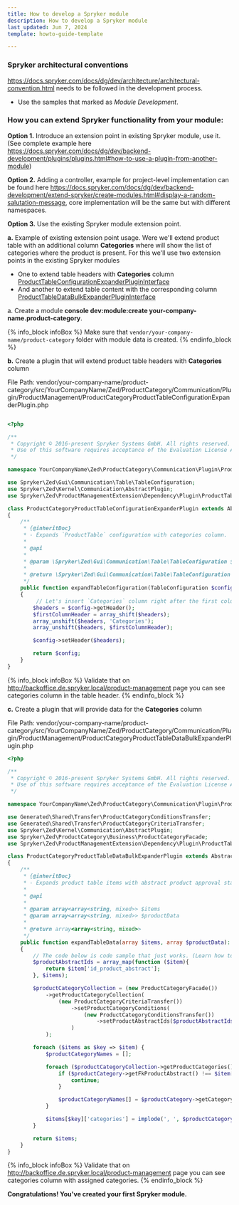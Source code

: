 ```yaml
---
title: How to develop a Spryker module
description: How to develop a Spryker module
last_updated: Jun 7, 2024
template: howto-guide-template

---
```


### Spryker architectural conventions

https://docs.spryker.com/docs/dg/dev/architecture/architectural-convention.html needs to be followed in the development process.
-  Use the samples that marked as *Module Development*.


### How you can extend Spryker functionality from your module:
**Option 1.** Introduce an extension point in existing Spryker module, use it. (See complete example here https://docs.spryker.com/docs/dg/dev/backend-development/plugins/plugins.html#how-to-use-a-plugin-from-another-module)

**Option 2.** Adding a controller, example for project-level implementation can be found here https://docs.spryker.com/docs/dg/dev/backend-development/extend-spryker/create-modules.html#display-a-random-salutation-message, core implementation will be the same but with different namespaces.

**Option 3.** Use the existing Spryker module extension point.

**a.** Example of existing extension point usage.
Were we'll extend product table with an additional column **Categories** where will show the list of categories where the product is present.
For this we'll use two extension points in the existing Spryker modules 
- One to extend table headers with **Categories** column [ProductTableConfigurationExpanderPluginInterface](https://github.com/spryker/product-management-extension/blob/master/src/Spryker/Zed/ProductManagementExtension/Dependency/Plugin/ProductTableConfigurationExpanderPluginInterface.php)
- And another to extend table content with the corresponding column [ProductTableDataBulkExpanderPluginInterface](https://github.com/spryker/product-management-extension/blob/master/src/Spryker/Zed/ProductManagementExtension/Dependency/Plugin/ProductTableDataBulkExpanderPluginInterface.php)

a. Create a module **console dev:module:create your-company-name.product-category**. 

{% info_block infoBox %}
   Make sure that `vendor/your-company-name/product-category` folder with module data is created.
{% endinfo_block %}

**b.** Create a plugin that will extend product table headers with **Categories** column

File Path: vendor/your-company-name/product-category/src/YourCompanyName/Zed/ProductCategory/Communication/Plugin/ProductManagement/ProductCategoryProductTableConfigurationExpanderPlugin.php

```php 

<?php

/**
 * Copyright © 2016-present Spryker Systems GmbH. All rights reserved.
 * Use of this software requires acceptance of the Evaluation License Agreement. See LICENSE file.
 */

namespace YourCompanyName\Zed\ProductCategory\Communication\Plugin\ProductManagement;

use Spryker\Zed\Gui\Communication\Table\TableConfiguration;
use Spryker\Zed\Kernel\Communication\AbstractPlugin;
use Spryker\Zed\ProductManagementExtension\Dependency\Plugin\ProductTableConfigurationExpanderPluginInterface;

class ProductCategoryProductTableConfigurationExpanderPlugin extends AbstractPlugin implements ProductTableConfigurationExpanderPluginInterface
{
    /**
     * {@inheritDoc}
     * - Expands `ProductTable` configuration with categories column.
     *
     * @api
     *
     * @param \Spryker\Zed\Gui\Communication\Table\TableConfiguration $config
     *
     * @return \Spryker\Zed\Gui\Communication\Table\TableConfiguration
     */
    public function expandTableConfiguration(TableConfiguration $config): TableConfiguration
    {
         // Let's insert `Categories` column right after the first column header (product ID)
        $headers = $config->getHeader();
        $firstColumnHeader = array_shift($headers);
        array_unshift($headers, 'Categories');
        array_unshift($headers, $firstColumnHeader);

        $config->setHeader($headers);

        return $config;
    }
}

```

{% info_block infoBox %}
    Validate that on http://backoffice.de.spryker.local/product-management page you can see categories column in the table header.
{% endinfo_block %}

**c.** Create a plugin that will provide data for the **Categories** column


File Path: vendor/your-company-name/product-category/src/YourCompanyName/Zed/ProductCategory/Communication/Plugin/ProductManagement/ProductCategoryProductTableDataBulkExpanderPlugin.php

```php
<?php

/**
 * Copyright © 2016-present Spryker Systems GmbH. All rights reserved.
 * Use of this software requires acceptance of the Evaluation License Agreement. See LICENSE file.
 */

namespace YourCompanyName\Zed\ProductCategory\Communication\Plugin\ProductManagement;

use Generated\Shared\Transfer\ProductCategoryConditionsTransfer;
use Generated\Shared\Transfer\ProductCategoryCriteriaTransfer;
use Spryker\Zed\Kernel\Communication\AbstractPlugin;
use Spryker\Zed\ProductCategory\Business\ProductCategoryFacade;
use Spryker\Zed\ProductManagementExtension\Dependency\Plugin\ProductTableDataBulkExpanderPluginInterface;

class ProductCategoryProductTableDataBulkExpanderPlugin extends AbstractPlugin implements ProductTableDataBulkExpanderPluginInterface
{
    /**
     * {@inheritDoc}
     * - Expands product table items with abstract product approval status.
     *
     * @api
     *
     * @param array<array<string, mixed>> $items
     * @param array<array<string, mixed>> $productData
     *
     * @return array<array<string, mixed>>
     */
    public function expandTableData(array $items, array $productData): array
    {
        // The code below is code sample that just works. (Learn how to make it fancy in https://docs.spryker.com/docs/dg/dev/architecture/architectural-convention.html)
        $productAbstractIds = array_map(function ($item){
            return $item['id_product_abstract'];
        }, $items);

        $productCategoryCollection = (new ProductCategoryFacade())
            ->getProductCategoryCollection(
                (new ProductCategoryCriteriaTransfer())
                    ->setProductCategoryConditions(
                        (new ProductCategoryConditionsTransfer())
                            ->setProductAbstractIds($productAbstractIds)
                    )
            );

        foreach ($items as $key => $item) {
            $productCategoryNames = [];

            foreach ($productCategoryCollection->getProductCategories() as $productCategory) {
                if ($productCategory->getFkProductAbstract() !== $item['id_product_abstract']) {
                    continue;
                }

                $productCategoryNames[] = $productCategory->getCategory()->getName();
            }

            $items[$key]['categories'] = implode(', ', $productCategoryNames);
        }

        return $items;
    }
}

```

{% info_block infoBox %}
Validate that on http://backoffice.de.spryker.local/product-management page you can see categories column with assigned categories.
{% endinfo_block %}

**Congratulations! You've created your first Spryker module.**
